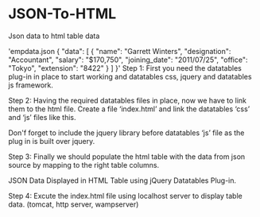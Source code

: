 # JSON-To-HTML
Json data to html table data

'empdata.json
{
  "data": [
    {
      "name": "Garrett Winters",
      "designation": "Accountant",
      "salary": "$170,750",
      "joining_date": "2011/07/25",
      "office": "Tokyo",
      "extension": "8422"
    }
  ]
}'
Step 1: First you need the datatables plug-in in place to start working and datatables css, jquery and datatables js framework.
<script src="https://ajax.googleapis.com/ajax/libs/jquery/2.2.0/jquery.min.js"></script>
<script type="text/javascript" src="https://cdn.datatables.net/t/dt/dt-1.10.11/datatables.min.js"></script>
<link rel="stylesheet" type="text/css" href="https://cdn.datatables.net/t/dt/jq-2.2.0,dt-1.10.11/datatables.min.css"/>

Step 2: Having the required datatables files in place, now we have to link them to the html file. Create a file ‘index.html’ and link the datatables ‘css’ and ‘js’ files like this.

Don'f forget to include the jquery library before datatables ‘js’ file as the plug in is built over jquery.

Step 3: Finally we should populate the html table with the data from json source by mapping to the right table columns.

JSON Data Displayed in HTML Table using jQuery Datatables Plug-in.

Step 4: Excute the index.html file using localhost server to display table data. (tomcat, http server, wampserver)
